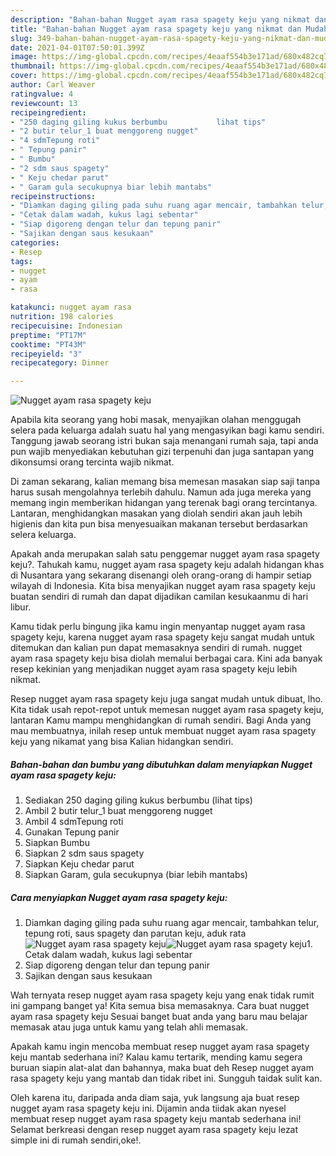 ```yaml
---
description: "Bahan-bahan Nugget ayam rasa spagety keju yang nikmat dan Mudah Dibuat"
title: "Bahan-bahan Nugget ayam rasa spagety keju yang nikmat dan Mudah Dibuat"
slug: 349-bahan-bahan-nugget-ayam-rasa-spagety-keju-yang-nikmat-dan-mudah-dibuat
date: 2021-04-01T07:50:01.399Z
image: https://img-global.cpcdn.com/recipes/4eaaf554b3e171ad/680x482cq70/nugget-ayam-rasa-spagety-keju-foto-resep-utama.jpg
thumbnail: https://img-global.cpcdn.com/recipes/4eaaf554b3e171ad/680x482cq70/nugget-ayam-rasa-spagety-keju-foto-resep-utama.jpg
cover: https://img-global.cpcdn.com/recipes/4eaaf554b3e171ad/680x482cq70/nugget-ayam-rasa-spagety-keju-foto-resep-utama.jpg
author: Carl Weaver
ratingvalue: 4
reviewcount: 13
recipeingredient:
- "250 daging giling kukus berbumbu           lihat tips"
- "2 butir telur_1 buat menggoreng nugget"
- "4 sdmTepung roti"
- " Tepung panir"
- " Bumbu"
- "2 sdm saus spagety"
- " Keju chedar parut"
- " Garam gula secukupnya biar lebih mantabs"
recipeinstructions:
- "Diamkan daging giling pada suhu ruang agar mencair, tambahkan telur, tepung roti, saus spagety dan parutan keju, aduk rata"
- "Cetak dalam wadah, kukus lagi sebentar"
- "Siap digoreng dengan telur dan tepung panir"
- "Sajikan dengan saus kesukaan"
categories:
- Resep
tags:
- nugget
- ayam
- rasa

katakunci: nugget ayam rasa 
nutrition: 198 calories
recipecuisine: Indonesian
preptime: "PT17M"
cooktime: "PT43M"
recipeyield: "3"
recipecategory: Dinner

---
```



![Nugget ayam rasa spagety keju](https://img-global.cpcdn.com/recipes/4eaaf554b3e171ad/680x482cq70/nugget-ayam-rasa-spagety-keju-foto-resep-utama.jpg)

Apabila kita seorang yang hobi masak, menyajikan olahan menggugah selera pada keluarga adalah suatu hal yang mengasyikan bagi kamu sendiri. Tanggung jawab seorang istri bukan saja menangani rumah saja, tapi anda pun wajib menyediakan kebutuhan gizi terpenuhi dan juga santapan yang dikonsumsi orang tercinta wajib nikmat.

Di zaman  sekarang, kalian memang bisa memesan masakan siap saji tanpa harus susah mengolahnya terlebih dahulu. Namun ada juga mereka yang memang ingin memberikan hidangan yang terenak bagi orang tercintanya. Lantaran, menghidangkan masakan yang diolah sendiri akan jauh lebih higienis dan kita pun bisa menyesuaikan makanan tersebut berdasarkan selera keluarga. 



Apakah anda merupakan salah satu penggemar nugget ayam rasa spagety keju?. Tahukah kamu, nugget ayam rasa spagety keju adalah hidangan khas di Nusantara yang sekarang disenangi oleh orang-orang di hampir setiap wilayah di Indonesia. Kita bisa menyajikan nugget ayam rasa spagety keju buatan sendiri di rumah dan dapat dijadikan camilan kesukaanmu di hari libur.

Kamu tidak perlu bingung jika kamu ingin menyantap nugget ayam rasa spagety keju, karena nugget ayam rasa spagety keju sangat mudah untuk ditemukan dan kalian pun dapat memasaknya sendiri di rumah. nugget ayam rasa spagety keju bisa diolah memalui berbagai cara. Kini ada banyak resep kekinian yang menjadikan nugget ayam rasa spagety keju lebih nikmat.

Resep nugget ayam rasa spagety keju juga sangat mudah untuk dibuat, lho. Kita tidak usah repot-repot untuk memesan nugget ayam rasa spagety keju, lantaran Kamu mampu menghidangkan di rumah sendiri. Bagi Anda yang mau membuatnya, inilah resep untuk membuat nugget ayam rasa spagety keju yang nikamat yang bisa Kalian hidangkan sendiri.

<!--inarticleads1-->

##### Bahan-bahan dan bumbu yang dibutuhkan dalam menyiapkan Nugget ayam rasa spagety keju:

1. Sediakan 250 daging giling kukus berbumbu           (lihat tips)
1. Ambil 2 butir telur_1 buat menggoreng nugget
1. Ambil 4 sdmTepung roti
1. Gunakan  Tepung panir
1. Siapkan  Bumbu
1. Siapkan 2 sdm saus spagety
1. Siapkan  Keju chedar parut
1. Siapkan  Garam, gula secukupnya (biar lebih mantabs)




<!--inarticleads2-->

##### Cara menyiapkan Nugget ayam rasa spagety keju:

1. Diamkan daging giling pada suhu ruang agar mencair, tambahkan telur, tepung roti, saus spagety dan parutan keju, aduk rata
<img src="https://img-global.cpcdn.com/steps/6b032fdffc413e90/160x128cq70/nugget-ayam-rasa-spagety-keju-langkah-memasak-1-foto.jpg" alt="Nugget ayam rasa spagety keju"><img src="https://img-global.cpcdn.com/steps/06a3cf236ce89fdc/160x128cq70/nugget-ayam-rasa-spagety-keju-langkah-memasak-1-foto.jpg" alt="Nugget ayam rasa spagety keju">1. Cetak dalam wadah, kukus lagi sebentar
1. Siap digoreng dengan telur dan tepung panir
1. Sajikan dengan saus kesukaan




Wah ternyata resep nugget ayam rasa spagety keju yang enak tidak rumit ini gampang banget ya! Kita semua bisa memasaknya. Cara buat nugget ayam rasa spagety keju Sesuai banget buat anda yang baru mau belajar memasak atau juga untuk kamu yang telah ahli memasak.

Apakah kamu ingin mencoba membuat resep nugget ayam rasa spagety keju mantab sederhana ini? Kalau kamu tertarik, mending kamu segera buruan siapin alat-alat dan bahannya, maka buat deh Resep nugget ayam rasa spagety keju yang mantab dan tidak ribet ini. Sungguh taidak sulit kan. 

Oleh karena itu, daripada anda diam saja, yuk langsung aja buat resep nugget ayam rasa spagety keju ini. Dijamin anda tiidak akan nyesel membuat resep nugget ayam rasa spagety keju mantab sederhana ini! Selamat berkreasi dengan resep nugget ayam rasa spagety keju lezat simple ini di rumah sendiri,oke!.

